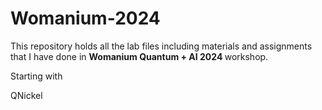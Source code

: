 # Womanium-2024

This repository holds all the lab files including materials and assignments that I have done in <b> Womanium Quantum + AI 2024 </b> workshop.

Starting with 

<list>
<item> QNickel</item>
</list>
